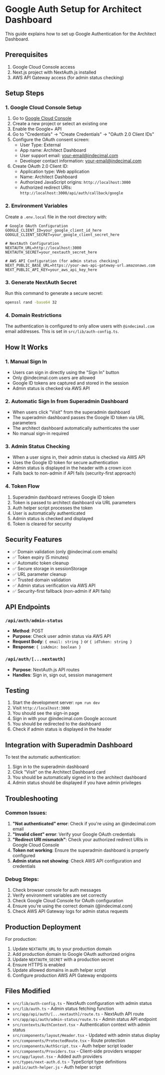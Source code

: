 # Google Auth Setup for Architect Dashboard

This guide explains how to set up Google Authentication for the Architect Dashboard.

## Prerequisites

1. Google Cloud Console access
2. Next.js project with NextAuth.js installed
3. AWS API Gateway access (for admin status checking)

## Setup Steps

### 1. Google Cloud Console Setup

1. Go to [Google Cloud Console](https://console.cloud.google.com/)
2. Create a new project or select an existing one
3. Enable the Google+ API
4. Go to "Credentials" → "Create Credentials" → "OAuth 2.0 Client IDs"
5. Configure the OAuth consent screen:
   - User Type: External
   - App name: Architect Dashboard
   - User support email: your-email@indecimal.com
   - Developer contact information: your-email@indecimal.com
6. Create OAuth 2.0 Client ID:
   - Application type: Web application
   - Name: Architect Dashboard
   - Authorized JavaScript origins: `http://localhost:3000`
   - Authorized redirect URIs: `http://localhost:3000/api/auth/callback/google`

### 2. Environment Variables

Create a `.env.local` file in the root directory with:

```env
# Google OAuth Configuration
GOOGLE_CLIENT_ID=your_google_client_id_here
GOOGLE_CLIENT_SECRET=your_google_client_secret_here

# NextAuth Configuration
NEXTAUTH_URL=http://localhost:3000
NEXTAUTH_SECRET=your_nextauth_secret_here

# AWS API Configuration (for admin status checking)
NEXT_PUBLIC_BASE_URL=https://your-aws-api-gateway-url.amazonaws.com
NEXT_PUBLIC_API_KEY=your_aws_api_key_here
```

### 3. Generate NextAuth Secret

Run this command to generate a secure secret:

```bash
openssl rand -base64 32
```

### 4. Domain Restrictions

The authentication is configured to only allow users with `@indecimal.com` email addresses. This is set in `src/lib/auth-config.ts`.

## How It Works

### 1. Manual Sign In
- Users can sign in directly using the "Sign In" button
- Only @indecimal.com users are allowed
- Google ID tokens are captured and stored in the session
- Admin status is checked via AWS API

### 2. Automatic Sign In from Superadmin Dashboard
- When users click "Visit" from the superadmin dashboard
- The superadmin dashboard passes the Google ID token via URL parameters
- The architect dashboard automatically authenticates the user
- No manual sign-in required

### 3. Admin Status Checking
- When a user signs in, their admin status is checked via AWS API
- Uses the Google ID token for secure authentication
- Admin status is displayed in the header with a crown icon
- Falls back to non-admin if API fails (security-first approach)

### 4. Token Flow
1. Superadmin dashboard retrieves Google ID token
2. Token is passed to architect dashboard via URL parameters
3. Auth helper script processes the token
4. User is automatically authenticated
5. Admin status is checked and displayed
6. Token is cleared for security

## Security Features

- ✅ Domain validation (only @indecimal.com emails)
- ✅ Token expiry (5 minutes)
- ✅ Automatic token cleanup
- ✅ Secure storage in sessionStorage
- ✅ URL parameter cleanup
- ✅ Trusted domain validation
- ✅ Admin status verification via AWS API
- ✅ Security-first fallback (non-admin if API fails)

## API Endpoints

### `/api/auth/admin-status`
- **Method**: POST
- **Purpose**: Check user admin status via AWS API
- **Request Body**: `{ email: string }` or `{ idToken: string }`
- **Response**: `{ isAdmin: boolean }`

### `/api/auth/[...nextauth]`
- **Purpose**: NextAuth.js API routes
- **Handles**: Sign in, sign out, session management

## Testing

1. Start the development server: `npm run dev`
2. Visit `http://localhost:3000`
3. You should see the sign-in page
4. Sign in with your @indecimal.com Google account
5. You should be redirected to the dashboard
6. Check if admin status is displayed in the header

## Integration with Superadmin Dashboard

To test the automatic authentication:

1. Sign in to the superadmin dashboard
2. Click "Visit" on the Architect Dashboard card
3. You should be automatically signed in to the architect dashboard
4. Admin status should be displayed if you have admin privileges

## Troubleshooting

### Common Issues:

1. **"Not authenticated" error**: Check if you're using an @indecimal.com email
2. **"Invalid client" error**: Verify your Google OAuth credentials
3. **"Redirect URI mismatch"**: Check your authorized redirect URIs in Google Cloud Console
4. **Token not working**: Ensure the superadmin dashboard is properly configured
5. **Admin status not showing**: Check AWS API configuration and credentials

### Debug Steps:

1. Check browser console for auth messages
2. Verify environment variables are set correctly
3. Check Google Cloud Console for OAuth configuration
4. Ensure you're using the correct domain (@indecimal.com)
5. Check AWS API Gateway logs for admin status requests

## Production Deployment

For production:

1. Update `NEXTAUTH_URL` to your production domain
2. Add production domain to Google OAuth authorized origins
3. Update `NEXTAUTH_SECRET` with a production secret
4. Ensure HTTPS is enabled
5. Update allowed domains in auth helper script
6. Configure production AWS API Gateway endpoints

## Files Modified

- `src/lib/auth-config.ts` - NextAuth configuration with admin status
- `src/lib/auth.ts` - Admin status fetching function
- `src/app/api/auth/[...nextauth]/route.ts` - NextAuth API route
- `src/app/api/auth/admin-status/route.ts` - Admin status API endpoint
- `src/contexts/AuthContext.tsx` - Authentication context with admin status
- `src/components/layout/Header.tsx` - Updated with admin status display
- `src/components/ProtectedRoute.tsx` - Route protection
- `src/components/AuthScript.tsx` - Auth helper script loader
- `src/components/Providers.tsx` - Client-side providers wrapper
- `src/app/layout.tsx` - Added auth providers
- `src/types/next-auth.d.ts` - TypeScript type definitions
- `public/auth-helper.js` - Auth helper script
